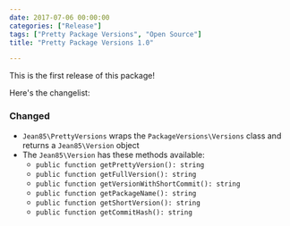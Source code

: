 ```yaml
---
date: 2017-07-06 00:00:00
categories: ["Release"]
tags: ["Pretty Package Versions", "Open Source"]
title: "Pretty Package Versions 1.0"

---
```


This is the first release of this package! 
<!--more-->
Here's the changelist:

### Changed
 * `Jean85\PrettyVersions` wraps the `PackageVersions\Versions` class and returns a `Jean85\Version` object
 * The `Jean85\Version` has these methods available:
    * `public function getPrettyVersion(): string`
    * `public function getFullVersion(): string`
    * `public function getVersionWithShortCommit(): string`
    * `public function getPackageName(): string`
    * `public function getShortVersion(): string`
    * `public function getCommitHash(): string`
